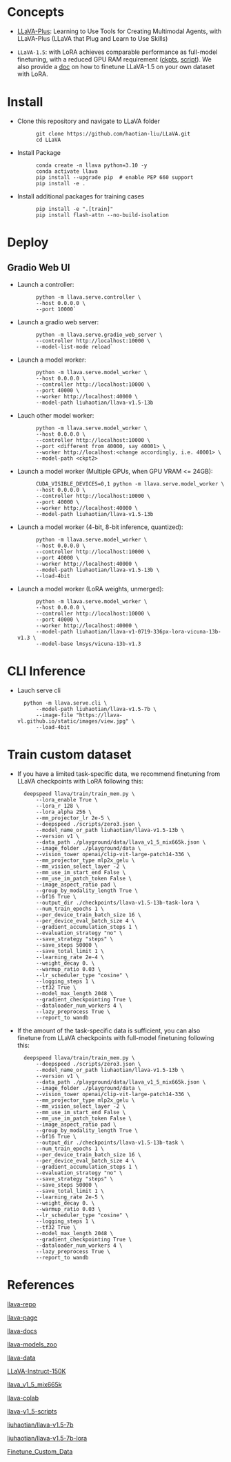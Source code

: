 # Concepts

- [LLaVA-Plus](https://llava-vl.github.io/llava-plus/): Learning to Use Tools for Creating Multimodal Agents, with LLaVA-Plus (LLaVA that Plug and Learn to Use Skills)

- `LLaVA-1.5`: with LoRA achieves comparable performance as full-model finetuning, with a reduced GPU RAM requirement ([ckpts](https://github.com/haotian-liu/LLaVA/blob/main/docs/MODEL_ZOO.md#llava-v15), [script](https://github.com/haotian-liu/LLaVA#train)). We also provide a [doc](https://github.com/haotian-liu/LLaVA/blob/main/docs/Finetune_Custom_Data.md) on how to finetune LLaVA-1.5 on your own dataset with LoRA.

# Install

- Clone this repository and navigate to LLaVA folder

            git clone https://github.com/haotian-liu/LLaVA.git
            cd LLaVA

- Install Package

            conda create -n llava python=3.10 -y
            conda activate llava
            pip install --upgrade pip  # enable PEP 660 support
            pip install -e .

- Install additional packages for training cases

            pip install -e ".[train]"
            pip install flash-attn --no-build-isolation

# Deploy

## Gradio Web UI

- Launch a controller:

            python -m llava.serve.controller \
            --host 0.0.0.0 \
            --port 10000`   

- Launch a gradio web server:

            python -m llava.serve.gradio_web_server \
            --controller http://localhost:10000 \
            --model-list-mode reload`

- Launch a model worker:

            python -m llava.serve.model_worker \
            --host 0.0.0.0 \
            --controller http://localhost:10000 \
            --port 40000 \
            --worker http://localhost:40000 \
            --model-path liuhaotian/llava-v1.5-13b

- Lauch other model worker:

            python -m llava.serve.model_worker \
            --host 0.0.0.0 \
            --controller http://localhost:10000 \
            --port <different from 40000, say 40001> \
            --worker http://localhost:<change accordingly, i.e. 40001> \
            --model-path <ckpt2>

- Launch a model worker (Multiple GPUs, when GPU VRAM <= 24GB):

            CUDA_VISIBLE_DEVICES=0,1 python -m llava.serve.model_worker \
            --host 0.0.0.0 \
            --controller http://localhost:10000 \
            --port 40000 \
            --worker http://localhost:40000 \
            --model-path liuhaotian/llava-v1.5-13b

- Launch a model worker (4-bit, 8-bit inference, quantized):

            python -m llava.serve.model_worker \
            --host 0.0.0.0 \
            --controller http://localhost:10000 \
            --port 40000 \
            --worker http://localhost:40000 \
            --model-path liuhaotian/llava-v1.5-13b \
            --load-4bit

- Launch a model worker (LoRA weights, unmerged):

            python -m llava.serve.model_worker \
            --host 0.0.0.0 \
            --controller http://localhost:10000 \
            --port 40000 \
            --worker http://localhost:40000 \
            --model-path liuhaotian/llava-v1-0719-336px-lora-vicuna-13b-v1.3 \
            --model-base lmsys/vicuna-13b-v1.3

# CLI Inference

- Lauch serve cli

        python -m llava.serve.cli \
            --model-path liuhaotian/llava-v1.5-7b \
            --image-file "https://llava-vl.github.io/static/images/view.jpg" \
            --load-4bit

# Train custom dataset

- If you have a limited task-specific data, we recommend finetuning from LLaVA checkpoints with LoRA following this:

        deepspeed llava/train/train_mem.py \
            --lora_enable True \
            --lora_r 128 \
            --lora_alpha 256 \ 
            --mm_projector_lr 2e-5 \
            --deepspeed ./scripts/zero3.json \
            --model_name_or_path liuhaotian/llava-v1.5-13b \
            --version v1 \
            --data_path ./playground/data/llava_v1_5_mix665k.json \
            --image_folder ./playground/data \
            --vision_tower openai/clip-vit-large-patch14-336 \
            --mm_projector_type mlp2x_gelu \
            --mm_vision_select_layer -2 \
            --mm_use_im_start_end False \
            --mm_use_im_patch_token False \
            --image_aspect_ratio pad \
            --group_by_modality_length True \
            --bf16 True \
            --output_dir ./checkpoints/llava-v1.5-13b-task-lora \
            --num_train_epochs 1 \
            --per_device_train_batch_size 16 \
            --per_device_eval_batch_size 4 \
            --gradient_accumulation_steps 1 \
            --evaluation_strategy "no" \
            --save_strategy "steps" \
            --save_steps 50000 \
            --save_total_limit 1 \
            --learning_rate 2e-4 \
            --weight_decay 0. \
            --warmup_ratio 0.03 \
            --lr_scheduler_type "cosine" \
            --logging_steps 1 \
            --tf32 True \
            --model_max_length 2048 \
            --gradient_checkpointing True \
            --dataloader_num_workers 4 \
            --lazy_preprocess True \
            --report_to wandb

- If the amount of the task-specific data is sufficient, you can also finetune from LLaVA checkpoints with full-model finetuning following this:


        deepspeed llava/train/train_mem.py \
            --deepspeed ./scripts/zero3.json \
            --model_name_or_path liuhaotian/llava-v1.5-13b \
            --version v1 \
            --data_path ./playground/data/llava_v1_5_mix665k.json \
            --image_folder ./playground/data \
            --vision_tower openai/clip-vit-large-patch14-336 \
            --mm_projector_type mlp2x_gelu \
            --mm_vision_select_layer -2 \
            --mm_use_im_start_end False \
            --mm_use_im_patch_token False \
            --image_aspect_ratio pad \
            --group_by_modality_length True \
            --bf16 True \
            --output_dir ./checkpoints/llava-v1.5-13b-task \
            --num_train_epochs 1 \
            --per_device_train_batch_size 16 \
            --per_device_eval_batch_size 4 \
            --gradient_accumulation_steps 1 \
            --evaluation_strategy "no" \
            --save_strategy "steps" \
            --save_steps 50000 \
            --save_total_limit 1 \
            --learning_rate 2e-5 \
            --weight_decay 0. \
            --warmup_ratio 0.03 \
            --lr_scheduler_type "cosine" \
            --logging_steps 1 \
            --tf32 True \
            --model_max_length 2048 \
            --gradient_checkpointing True \
            --dataloader_num_workers 4 \
            --lazy_preprocess True \
            --report_to wandb

# References

[llava-repo](https://github.com/haotian-liu/LLaVA)

[llava-page](https://llava-vl.github.io/)

[llava-docs](https://github.com/haotian-liu/LLaVA/tree/main/docs)

[llava-models_zoo](https://github.com/haotian-liu/LLaVA/blob/main/docs/MODEL_ZOO.md)

[llava-data](https://github.com/haotian-liu/LLaVA/blob/main/docs/Data.md)

[LLaVA-Instruct-150K](https://huggingface.co/datasets/liuhaotian/LLaVA-Instruct-150K)

[llava_v1_5_mix665k](https://huggingface.co/datasets/liuhaotian/LLaVA-Instruct-150K/blob/main/llava_v1_5_mix665k.json)

[llava-colab](https://github.com/camenduru/LLaVA-colab/tree/main)

[llava-v1_5-scripts](https://github.com/haotian-liu/LLaVA/blob/main/scripts/v1_5)

[liuhaotian/llava-v1.5-7b](https://huggingface.co/liuhaotian/llava-v1.5-7b/tree/main)

[liuhaotian/llava-v1.5-7b-lora](https://huggingface.co/liuhaotian/llava-v1.5-7b-lora/tree/main)

[Finetune_Custom_Data](https://github.com/haotian-liu/LLaVA/blob/main/docs/Finetune_Custom_Data.md)
